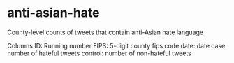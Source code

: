 # anti-asian-hate
County-level counts of tweets that contain anti-Asian hate language

Columns
ID: Running number
FIPS: 5-digit county fips code
date: date
case: number of hateful tweets
control: number of non-hateful tweets 
